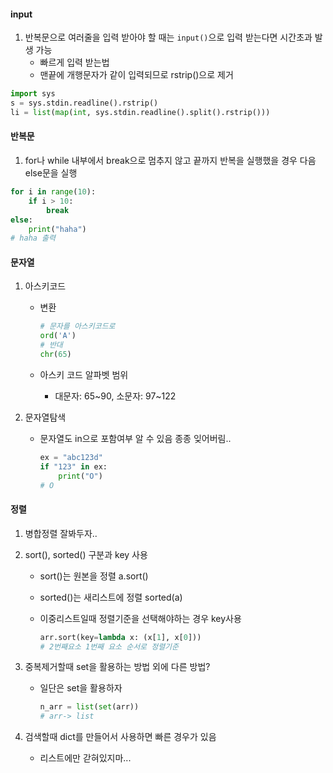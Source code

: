 

#### input

1. 반복문으로 여러줄을 입력 받아야 할 때는 `input()`으로 입력 받는다면 시간초과 발생 가능
   - 빠르게 입력 받는법
   - 맨끝에 개행문자가 같이 입력되므로 rstrip()으로 제거

```python
import sys
s = sys.stdin.readline().rstrip()
li = list(map(int, sys.stdin.readline().split().rstrip()))
```

#### 반복문

1. for나 while 내부에서 break으로 멈추지 않고 끝까지 반복을 실행했을 경우 다음 else문을 실행

```python
for i in range(10):
    if i > 10:
        break
else:
    print("haha")
# haha 출력   
```

#### 문자열

1. 아스키코드

   - 변환

     ```python
     # 문자를 아스키코드로
     ord('A')
     # 반대
     chr(65)
     ```

   - 아스키 코드 알파벳 범위 

     - 대문자: 65~90, 소문자: 97~122

2. 문자열탐색

   - 문자열도 in으로 포함여부 알 수 있음 종종 잊어버림..
   
     ```python
     ex = "abc123d"
     if "123" in ex:
         print("O")
     # O    
     ```
   
     

#### 정렬

1. 병합정렬 잘봐두자..

2. sort(), sorted() 구분과 key 사용

   - sort()는 원본을 정렬 a.sort()

   - sorted()는 새리스트에 정렬 sorted(a)

   - 이중리스트일때 정렬기준을 선택해야하는 경우 key사용

     ```python
     arr.sort(key=lambda x: (x[1], x[0]))
     # 2번째요소 1번째 요소 순서로 정렬기준
     ```

3. 중복제거할때 set을 활용하는 방법 외에 다른 방법?

   - 일단은 set을 활용하자

     ```python
     n_arr = list(set(arr))
     # arr-> list
     ```

4. 검색할때 dict를 만들어서 사용하면 빠른 경우가 있음

   - 리스트에만 갇혀있지마...

